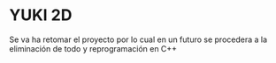 # YUKI 2D

Se va ha retomar el proyecto por lo cual en un futuro se procedera a la eliminación de todo y reprogramación en C++
